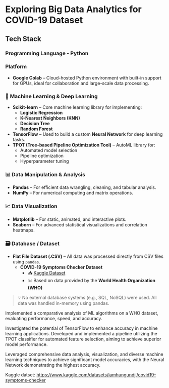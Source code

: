 # Exploring Big Data Analytics for COVID-19 Dataset

## Tech Stack


###  **Programming Language** - Python

### **Platform**
- **Google Colab** – Cloud-hosted Python environment with built-in support for GPUs, ideal for collaboration and large-scale data processing.

### 🧠 **Machine Learning & Deep Learning**
- **Scikit-learn** – Core machine learning library for implementing:
  - **Logistic Regression**
  - **K-Nearest Neighbors (KNN)**
  - **Decision Tree**
  - **Random Forest**
- **TensorFlow** – Used to build a custom **Neural Network** for deep learning tasks.
- **TPOT (Tree-based Pipeline Optimization Tool)** – AutoML library for:
  - Automated model selection
  - Pipeline optimization
  - Hyperparameter tuning

### 📊 **Data Manipulation & Analysis**
- **Pandas** – For efficient data wrangling, cleaning, and tabular analysis.
- **NumPy** – For numerical computing and matrix operations.

### 📈 **Data Visualization**
- **Matplotlib** – For static, animated, and interactive plots.
- **Seaborn** – For advanced statistical visualizations and correlation heatmaps.

### 🗃️ **Database / Dataset**
- **Flat File Dataset (.CSV)** – All data was processed directly from CSV files using `pandas`.
  - **COVID-19 Symptoms Checker Dataset**
    - 📥 [Kaggle Dataset](https://www.kaggle.com/datasets/iamhungundji/covid19-symptoms-checker)
    - 📊 Based on data provided by the **World Health Organization (WHO)**

> 💡 No external database systems (e.g., SQL, NoSQL) were used. All data was handled in-memory using pandas.


Implemented a comparative analysis of ML algorithms on a WHO dataset, evaluating performance, speed, and accuracy.

Investigated the potential of TensorFlow to enhance accuracy in machine learning applications. Developed and implemented a pipeline utilizing the TPOT classifier for automated feature selection, aiming to achieve superior model performance.

Leveraged comprehensive data analysis, visualization, and diverse machine learning techniques to achieve significant model accuracies, with the Neural Network demonstrating the highest accuracy.

Kaggle datset: https://www.kaggle.com/datasets/iamhungundji/covid19-symptoms-checker

